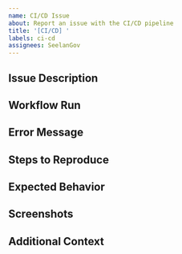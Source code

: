 ```yaml
---
name: CI/CD Issue
about: Report an issue with the CI/CD pipeline
title: '[CI/CD] '
labels: ci-cd
assignees: SeelanGov
---
```


## Issue Description
<!-- A clear and concise description of the issue -->

## Workflow Run
<!-- Link to the GitHub Actions workflow run that failed -->

## Error Message
<!-- The error message from the workflow run -->

## Steps to Reproduce
<!-- Steps to reproduce the behavior -->

## Expected Behavior
<!-- A clear and concise description of what you expected to happen -->

## Screenshots
<!-- If applicable, add screenshots to help explain your problem -->

## Additional Context
<!-- Add any other context about the problem here -->